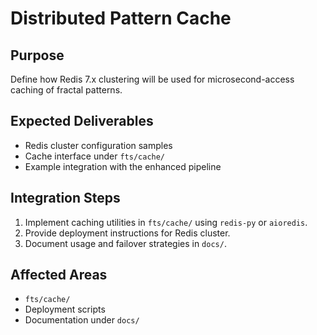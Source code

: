 # Distributed Pattern Cache

## Purpose
Define how Redis 7.x clustering will be used for microsecond-access caching of fractal patterns.

## Expected Deliverables
- Redis cluster configuration samples
- Cache interface under `fts/cache/`
- Example integration with the enhanced pipeline

## Integration Steps
1. Implement caching utilities in `fts/cache/` using `redis-py` or `aioredis`.
2. Provide deployment instructions for Redis cluster.
3. Document usage and failover strategies in `docs/`.

## Affected Areas
- `fts/cache/`
- Deployment scripts
- Documentation under `docs/`
